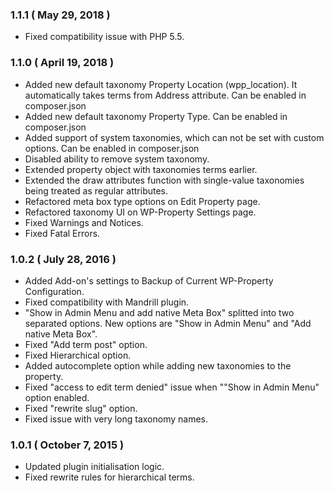 ### 1.1.1 ( May 29, 2018 )
* Fixed compatibility issue with PHP 5.5.

### 1.1.0 ( April 19, 2018 )
* Added new default taxonomy Property Location (wpp_location). It automatically takes terms from Address attribute. Can be enabled in composer.json
* Added new default taxonomy Property Type. Can be enabled in composer.json
* Added support of system taxonomies, which can not be set with custom options. Can be enabled in composer.json
* Disabled ability to remove system taxonomy.
* Extended property object with taxonomies terms earlier.
* Extended the draw attributes function with single-value taxonomies being treated as regular attributes.
* Refactored meta box type options on Edit Property page.
* Refactored taxonomy UI on WP-Property Settings page.
* Fixed Warnings and Notices.
* Fixed Fatal Errors.

### 1.0.2 ( July 28, 2016 )
* Added Add-on's settings to Backup of Current WP-Property Configuration.
* Fixed compatibility with Mandrill plugin.
* "Show in Admin Menu and add native Meta Box" splitted into two separated options. New options are "Show in Admin Menu" and "Add native Meta Box".
* Fixed "Add term post" option.
* Fixed Hierarchical option.
* Added autocomplete option while adding new taxonomies to the property.
* Fixed "access to edit term denied" issue when ""Show in Admin Menu" option enabled.
* Fixed "rewrite slug" option.
* Fixed issue with very long taxonomy names.

### 1.0.1 ( October 7, 2015 )
* Updated plugin initialisation logic.
* Fixed rewrite rules for hierarchical terms.